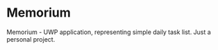 # Memorium
Memorium - UWP application, representing simple daily task list. Just a personal project.
